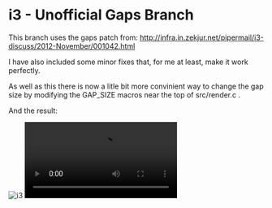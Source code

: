 i3 - Unofficial Gaps Branch
===========================

This branch uses the gaps patch from:
http://infra.in.zekjur.net/pipermail/i3-discuss/2012-November/001042.html

I have also included some minor fixes that, for me at least, make it work perfectly.

As well as this there is now a litle bit more convinient way to change the gap size by
modifying the GAP_SIZE macros near the top of src/render.c .



And the result:

![i3](https://devthe.com/files/i3.png "i3")
![demo](https://devthe.com/files/i3demo.webm "demo")


